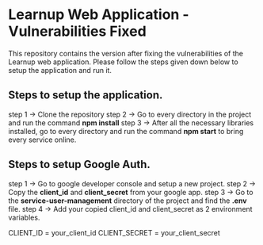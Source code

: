 # Learnup Web Application - Vulnerabilities Fixed

This repository contains the version after fixing the vulnerabilities of the Learnup web application. Please follow the steps given down below to setup the application and run it.


## Steps to setup the application.
step 1 -> Clone the repository
step 2 -> Go to every directory in the project and run the command **npm install**
step 3 -> After all the necessary libraries installed, go to every directory and run the command **npm start** to bring every service online.

## Steps to setup Google Auth.
step 1 -> Go to google developer console and setup a new project.
step 2 -> Copy the **client_id** and **client_secret** from your google app.
step 3 -> Go to the **service-user-management** directory of the project and find the **.env** file.
step 4 -> Add your copied client_id and client_secret as 2 environment variables.

CLIENT_ID  = your_client_id
CLIENT_SECRET  = your_client_secret 


